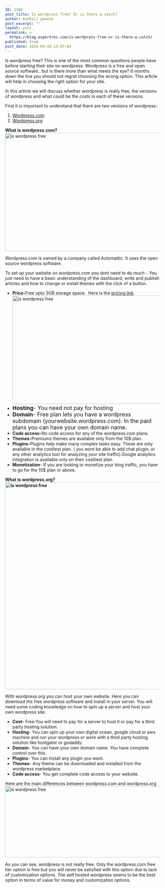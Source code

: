 ```yaml
---
ID: 1266
post_title: Is wordpress free? Or is there a catch?
author: muthali ganesh
post_excerpt: ""
layout: post
permalink: >
  https://blog.expertrec.com/is-wordpress-free-or-is-there-a-catch/
published: true
post_date: 2018-04-28 15:07:04
---
```

Is wordpress free? This is one of the most common questions people have before starting their site on wordpress. Wordpress is a free and open source software.. but is there more than what meets the eye? 6 months down the line you should not regret choosing the wrong option. This article will help in choosing the right option for your site.

In this article we will discuss whether wordpress is really free, the versions of wordpress and what could be the costs in each of these versions.

First it is important to understand that there are two versions of wordpress-
<ol>
 	<li><a href="https://wordpress.com/">Wordpress.com</a></li>
 	<li><a href="http://wordpress.org">Wordpress.org</a></li>
</ol>
<strong>What is wordpress.com?</strong><img src="https://blog.expertrec.com/wp-content/uploads/2018/04/powers.jpg" alt="is wordpress free" width="606" height="384" class="aligncenter wp-image-1267 size-full" />

Wordpress.com is owned by a company called Automattic. It uses the open source wordpress software.

To set up your website on wordpress.com you dont need to do much - You just need to have a basic understanding of the dashboard, write and publish articles and how to change or install themes with the click of a button.
<ul>
 	<li><strong>Price-</strong>Free upto 3GB storage space.  Here is the <a href="https://wordpress.com/pricing/">pricing link</a>.<img src="https://blog.expertrec.com/wp-content/uploads/2018/04/wordpress.com-pricing-1.jpg" alt="is wordpress free" width="685" height="351" class="wp-image-1272 size-full aligncenter" /></li>
 	<li><strong style="font-size: 18px;">Hosting</strong><span style="font-size: 18px;">- You need not pay for hosting</span></li>
 	<li><strong style="font-size: 18px;">Domain</strong><span style="font-size: 18px;">- Free plan lets you have a wordpress subdomain (yourwebsite.wordpress.com). In the paid plans you can have your own domain name.</span></li>
 	<li><strong>Code access-</strong>No code access for any of the wordpress.com plans.</li>
 	<li><strong>Themes-</strong>Premiums themes are available only from the 10$ plan.</li>
 	<li><strong>Plugins-</strong>Plugins help make many complex tasks easy. These are only available in the costliest plan. ( you wont be able to add chat plugin, or any other analytics tool for analyzing your site traffic).Google analytics integration is available only on their costliest plan.</li>
 	<li><strong>Monetization</strong>- If you are looking to monetize your blog traffic, you have to go for the 10$ plan or above.</li>
</ul>
<strong>What is wordpress.org?<img src="https://blog.expertrec.com/wp-content/uploads/2018/04/wordpress.org_.png" alt="is wordpress free" width="1050" height="672" class="aligncenter wp-image-1271 size-full" /></strong>

With wordpress.org you can host your own website. Here you can download the free wordpress software and install in your server. You will need some coding knowledge on how to spin up a server and host your own wordpress site.
<ul>
 	<li><strong>Cost-</strong> Free.You will need to pay for a server to host it or pay for a third party hosting solution.</li>
 	<li><strong>Hosting</strong>- You can spin up your own digital ocean, google cloud or aws machine and run your wordpress or work with a third party hosting solution like hostgator or godaddy.</li>
 	<li><strong>Domain</strong>- You can have your own domain name. You have complete control over this.</li>
 	<li><strong>Plugins</strong>- You can install any plugin you want.</li>
 	<li><strong>Themes</strong>- Any theme can be downloaded and installed from the wordpress marketplace.</li>
 	<li><strong>Code access</strong>- You get complete code access to your website.</li>
</ul>
Here are the main differences between wordpress.com and wordpress.org<img src="https://blog.expertrec.com/wp-content/uploads/2018/04/wordpress.com-vs-wordpress.org_.jpg" alt="is wordpress free" width="554" height="231" class="aligncenter wp-image-1273 size-full" />

As you can see, wordpress is not really free. Only the wordpress.com free tier option is free but you will never be satisfied with this option due to lack of customization options. The self hosted wordpress seems to be the best option in terms of value for money and customization options.

&nbsp;

&nbsp;